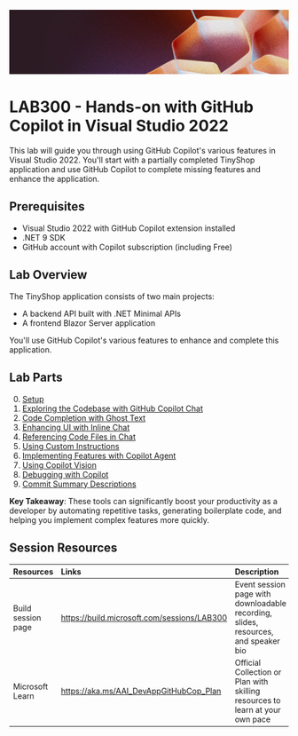 <p align="center">
<img src="img/banner.jpg" alt="decorative banner" width="1200"/>
</p>

# LAB300 - Hands-on with GitHub Copilot in Visual Studio 2022

This lab will guide you through using GitHub Copilot's various features in Visual Studio 2022. You'll start with a partially completed TinyShop application and use GitHub Copilot to complete missing features and enhance the application.

## Prerequisites

- Visual Studio 2022 with GitHub Copilot extension installed
- .NET 9 SDK
- GitHub account with Copilot subscription (including Free)

## Lab Overview

The TinyShop application consists of two main projects:
- A backend API built with .NET Minimal APIs
- A frontend Blazor Server application

You'll use GitHub Copilot's various features to enhance and complete this application.

## Lab Parts

0. [Setup](lab/setup.md)
1. [Exploring the Codebase with GitHub Copilot Chat](lab/part0-exploring-codebase.md)
2. [Code Completion with Ghost Text](lab/part1-code-completion.md)
3. [Enhancing UI with Inline Chat](lab/part2-enhancing-ui.md)
4. [Referencing Code Files in Chat](lab/part3-referencing-files.md)
5. [Using Custom Instructions](lab/part4-custom-instructions.md)
6. [Implementing Features with Copilot Agent](lab/part5-implementing-features.md)
7. [Using Copilot Vision](lab/part6-copilot-vision.md)
8. [Debugging with Copilot](lab/part7-debugging-with-copilot.md)
9. [Commit Summary Descriptions](lab/part8-commit-summary-descriptions.md)

**Key Takeaway**: These tools can significantly boost your productivity as a developer by automating repetitive tasks, generating boilerplate code, and helping you implement complex features more quickly.

## Session Resources 

| Resources          | Links                             | Description        |
|:-------------------|:----------------------------------|:-------------------|
| Build session page | https://build.microsoft.com/sessions/LAB300 | Event session page with downloadable recording, slides, resources, and speaker bio |
|Microsoft Learn|https://aka.ms/AAI_DevAppGitHubCop_Plan|Official Collection or Plan with skilling resources to learn at your own pace|
